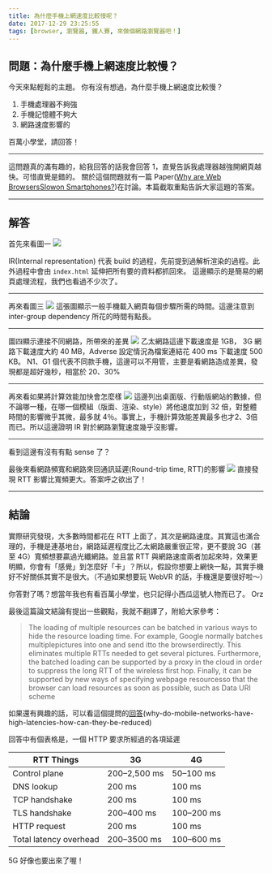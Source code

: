 ```yaml
---
title: 為什麼手機上網速度比較慢呢？
date: 2017-12-29 23:25:55
tags: [browser, 瀏覽器, 鐵人賽, 來做個網路瀏覽器吧！]
---
```

## 問題：為什麼手機上網速度比較慢？
今天來點輕鬆的主題。
你有沒有想過，為什麼手機上網速度比較慢？
1. 手機處理器不夠強
2. 手機記憶體不夠大
3. 網路速度影響的

百萬小學堂，請回答！

---
這問題真的滿有趣的，給我回答的話我會回答 1，直覺告訴我處理器越強開網頁越快。可惜直覺是錯的。
關於這個問題就有一篇 Paper([Why are Web BrowsersSlowon Smartphones?](http://www.ruf.rice.edu/~mobile/publications/wang11hotmobile.pdf))在討論。本篇截取重點告訴大家這題的答案。

---
## 解答

首先來看圖一
![](https://user-images.githubusercontent.com/18013815/34439654-6622f5a2-ecea-11e7-9255-b948aea96581.png)

IR(Internal representation) 代表 build 的過程，先前提到過解析渲染的過程。此外過程中會由 `index.html` 延伸把所有要的資料都抓回來。
這邊顯示的是簡易的網頁處理流程，我們也看過不少次了。

---
再來看圖三
![](https://user-images.githubusercontent.com/18013815/34439739-08630a8c-eceb-11e7-9354-3b05259528a4.png)
這張圖顯示一般手機載入網頁每個步驟所需的時間。這邊注意到 inter-group dependency 所花的時間有點長。

---
圖四顯示連接不同網路，所帶來的差異
![](https://user-images.githubusercontent.com/18013815/34439787-7060d574-eceb-11e7-98cd-0ee3a6270d09.png)
乙太網路這邊下載速度是 1GB， 3G 網路下載速度大約 40 MB，Adverse 設定情況為檔案連結花 400 ms 下載速度 500 KB。
N1、G1 個代表不同款手機，這邊可以不用管，主要是看網路造成差異，發現都是超好幾秒，相當於 20、30%

---
再來看如果將計算效能加快會怎麼樣
![](https://user-images.githubusercontent.com/18013815/34439788-72df191e-eceb-11e7-8075-66447d797363.png)
這邊列出桌面版、行動版網站的數據，但不論哪一種，在哪一個模組（版面、渲染、style）將他速度加到 32 倍，對整體時間的影響微乎其微，最多就 4％。事實上，手機計算效能差異最多也才2、3倍而已。所以這邊證明 IR 對於網路瀏覽速度幾乎沒影響。

---
看到這邊有沒有有點 sense 了？

最後來看網路頻寬和網路來回通訊延遲(Round-trip time, RTT)的影響
![](https://user-images.githubusercontent.com/18013815/34440036-6436dd0a-eced-11e7-9c36-b519eb420c80.png)
直接發現 RTT 影響比寬頻更大。答案呼之欲出了！

---
## 結論
實際研究發現，大多數時間都花在 RTT 上面了，其次是網路速度。其實這也滿合理的，手機是連基地台，網路延遲程度比乙太網路嚴重很正常，更不要說 3G（甚至 4G）寬頻想要贏過光纖網路。並且當 RTT 與網路速度兩者加起來時，效果更明顯，你會有「感覺」到怎麼好「卡」？所以，假設你想要上網快一點，其實手機好不好關係其實不是很大。（不過如果想要玩 WebVR 的話，手機還是要很好啦～）

你答對了嗎？想當年我也有看百萬小學堂，也只記得小西瓜這號人物而已了。 Orz

最後這篇論文結論有提出一些觀點，我就不翻譯了，附給大家參考：
> The loading of multiple resources can be batched in various ways to hide the resource loading time. For example, Google normally batches multiplepictures into one and send itto the browserdirectly. This eliminates  multiple  RTTs needed to get several pictures. Furthermore, the batched loading can be supported by a proxy in the  cloud  in  order to suppress the long  RTT  of the wireless first hop. Finally, it can be supported by new ways of specifying webpage resourcesso that the browser can load  resources as soon as possible, such as Data URI scheme 

如果還有興趣的話，可以看這個提問的[回答](https://serverfault.com/questions/387627/why-do-mobile-networks-have-high-latencies-how-can-they-be-reduced)(why-do-mobile-networks-have-high-latencies-how-can-they-be-reduced)

回答中有個表格是，一個 HTTP 要求所經過的各項延遲

RTT Things | 3G     | 4G
---|---|---
Control plane          | 200–2,500 ms | 50–100 ms
DNS lookup             | 200 ms       | 100 ms
TCP handshake          | 200 ms       | 100 ms
TLS handshake          | 200–400 ms   | 100–200 ms
HTTP request           | 200 ms       | 100 ms
Total latency overhead | 200–3500 ms  | 100–600 ms

5G 好像也要出來了喔！
